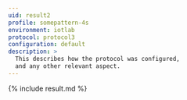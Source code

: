 ```yaml
---
uid: result2
profile: somepattern-4s
environment: iotlab
protocol: protocol3
configuration: default
description: >
  This describes how the protocol was configured,
  and any other relevant aspect.
---
```


{% include result.md %}
